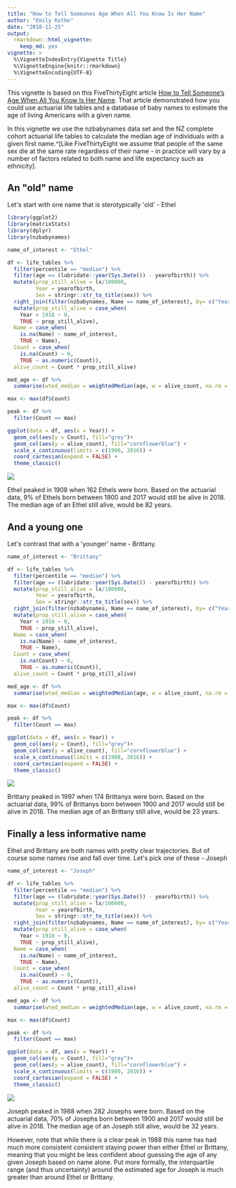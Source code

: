 ```yaml
---
title: "How to Tell Someones Age When All You Know Is Her Name"
author: "Emily Kothe"
date: "2018-11-25"
output: 
  rmarkdown::html_vignette:
    keep_md: yes
vignette: >
  %\VignetteIndexEntry{Vignette Title}
  %\VignetteEngine{knitr::rmarkdown}
  %\VignetteEncoding{UTF-8}
---
```




This vignette is based on this FiveThirtyEight article [How to Tell Someone’s Age When All You Know Is Her Name](https://fivethirtyeight.com/features/how-to-tell-someones-age-when-all-you-know-is-her-name/#fn-1). That article demonstrated how you could use actuarial life tables and a database of baby names to estimate the age of living Americans with a given name.

In this vignette we use the nzbabynames data set and the NZ complete cohort actuarial life tables to calculate the median age of individuals with a given first name.^[Like FiveThirtyEight we assume that people of the same sex die at the same rate regardless of their name - in practice will vary by a number of factors related to both name and life expectancy such as ethnicity].

## An "old" name

Let's start with one name that is sterotypically 'old' - Ethel


```r
library(ggplot2)
library(matrixStats)
library(dplyr)
library(nzbabynames)

name_of_interest <- "Ethel"

df <- life_tables %>% 
  filter(percentile == "median") %>% 
  filter(age == (lubridate::year(Sys.Date()) - yearofbirth)) %>% 
  mutate(prop_still_alive = lx/100000, 
         Year = yearofbirth, 
         Sex = stringr::str_to_title(sex)) %>% 
  right_join(filter(nzbabynames, Name == name_of_interest), by= c("Year", "Sex")) %>% 
  mutate(prop_still_alive = case_when(
    Year < 1918 ~ 0, 
    TRUE ~ prop_still_alive), 
  Name = case_when(
    is.na(Name) ~ name_of_interest, 
    TRUE ~ Name), 
  Count = case_when(
    is.na(Count) ~ 0, 
    TRUE ~ as.numeric(Count)),
  alive_count = Count * prop_still_alive)

med_age <- df %>% 
  summarise(wted_median = weightedMedian(age, w = alive_count, na.rm = TRUE))

max <- max(df$Count)

peak <- df %>% 
  filter(Count == max)

ggplot(data = df, aes(x = Year)) +
  geom_col(aes(y = Count), fill="grey")+
  geom_col(aes(y = alive_count), fill="cornflowerblue") +
  scale_x_continuous(limits = c(1900, 2016)) +
  coord_cartesian(expand = FALSE) +
  theme_classic()
```

![](C:/Users/pcmis/AppData/Local/Temp/RtmpwXSXcE/preview-193c48a4d2a.dir/guess_the_age_files/figure-html/unnamed-chunk-1-1.png)<!-- -->

Ethel peaked in 1908 when 162 Ethels were born. Based on the actuarial data, 9% of Ethels born between 1900 and 2017 would still be alive in 2018. The median age of an Ethel still alive, would be 82 years.

## And a young one

Let's contrast that with a 'younger' name - Brittany. 


```r
name_of_interest <- "Brittany"

df <- life_tables %>% 
  filter(percentile == "median") %>% 
  filter(age == (lubridate::year(Sys.Date()) - yearofbirth)) %>% 
  mutate(prop_still_alive = lx/100000, 
         Year = yearofbirth, 
         Sex = stringr::str_to_title(sex)) %>% 
  right_join(filter(nzbabynames, Name == name_of_interest), by= c("Year", "Sex")) %>% 
  mutate(prop_still_alive = case_when(
    Year < 1918 ~ 0, 
    TRUE ~ prop_still_alive), 
  Name = case_when(
    is.na(Name) ~ name_of_interest, 
    TRUE ~ Name), 
  Count = case_when(
    is.na(Count) ~ 0, 
    TRUE ~ as.numeric(Count)),
  alive_count = Count * prop_still_alive)

med_age <- df %>% 
  summarise(wted_median = weightedMedian(age, w = alive_count, na.rm = TRUE))

max <- max(df$Count)

peak <- df %>% 
  filter(Count == max)

ggplot(data = df, aes(x = Year)) +
  geom_col(aes(y = Count), fill="grey")+
  geom_col(aes(y = alive_count), fill="cornflowerblue") +
  scale_x_continuous(limits = c(1900, 2016)) +
  coord_cartesian(expand = FALSE) +
  theme_classic()
```

![](C:/Users/pcmis/AppData/Local/Temp/RtmpwXSXcE/preview-193c48a4d2a.dir/guess_the_age_files/figure-html/unnamed-chunk-2-1.png)<!-- -->

Brittany peaked in 1997 when 174 Brittanys were born. Based on the actuarial data, 99% of Brittanys born between 1900 and 2017 would still be alive in 2018. The median age of an Brittany still alive, would be 23 years.

## Finally a less informative name

Ethel and Brittany are both names with pretty clear trajectories. But of course some names rise and fall over time. Let's pick one of these - Joseph 


```r
name_of_interest <- "Joseph"

df <- life_tables %>% 
  filter(percentile == "median") %>% 
  filter(age == (lubridate::year(Sys.Date()) - yearofbirth)) %>% 
  mutate(prop_still_alive = lx/100000, 
         Year = yearofbirth, 
         Sex = stringr::str_to_title(sex)) %>% 
  right_join(filter(nzbabynames, Name == name_of_interest), by= c("Year", "Sex")) %>% 
  mutate(prop_still_alive = case_when(
    Year < 1918 ~ 0, 
    TRUE ~ prop_still_alive), 
  Name = case_when(
    is.na(Name) ~ name_of_interest, 
    TRUE ~ Name), 
  Count = case_when(
    is.na(Count) ~ 0, 
    TRUE ~ as.numeric(Count)),
  alive_count = Count * prop_still_alive)

med_age <- df %>% 
  summarise(wted_median = weightedMedian(age, w = alive_count, na.rm = TRUE))

max <- max(df$Count)

peak <- df %>% 
  filter(Count == max)

ggplot(data = df, aes(x = Year)) +
  geom_col(aes(y = Count), fill="grey")+
  geom_col(aes(y = alive_count), fill="cornflowerblue") +
  scale_x_continuous(limits = c(1900, 2016)) +
  coord_cartesian(expand = FALSE) +
  theme_classic()
```

![](C:/Users/pcmis/AppData/Local/Temp/RtmpwXSXcE/preview-193c48a4d2a.dir/guess_the_age_files/figure-html/unnamed-chunk-3-1.png)<!-- -->

Joseph peaked in 1988 when 282 Josephs were born. Based on the actuarial data, 70% of Josephs born between 1900 and 2017 would still be alive in 2018. The median age of an Joseph still alive, would be 32 years.

However, note that while there is a clear peak in 1988 this name has had much more consistent consistent staying power than either Ethel or Brittany, meaning that you might be less confident about guessing the age of any given Joseph based on name alone. Put more formally, the interquartile range (and thus uncertainty) around the estimated age for Joseph is much greater than around Ethel or Brittany.
